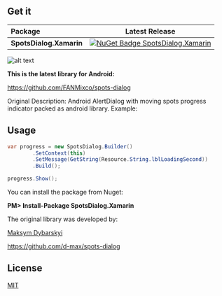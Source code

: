 ## Get it

|  Package  |Latest Release|
|:----------|:------------:|
|**SpotsDialog.Xamarin**|[![NuGet Badge SpotsDialog.Xamarin](https://buildstats.info/nuget/SpotsDialog.Xamarin)](https://www.nuget.org/packages/SpotsDialog.Xamarin/)|


![alt text](https://camo.githubusercontent.com/d8108413298d70047f52cff9ac05603a5fd51988/687474703a2f2f332e62702e626c6f6773706f742e636f6d2f2d6c3155765657694d5341672f564c61355a6657346444492f41414141414141414e54632f7273576f755f71623042632f733332302f593648615453772e676966 "Preview")

**This is the latest library for Android:**

https://github.com/FANMixco/spots-dialog

Original Description:
Android AlertDialog with moving spots progress indicator packed as android library. Example:

## Usage
```C#
var progress = new SpotsDialog.Builder()
        .SetContext(this)
        .SetMessage(GetString(Resource.String.lblLoadingSecond))
        .Build();

progress.Show();
```

You can install the package from Nuget:

**PM> Install-Package SpotsDialog.Xamarin**

The original library was developed by:

[Maksym Dybarskyi](https://github.com/d-max)

https://github.com/d-max/spots-dialog

## License
[MIT](\LICENSE)
